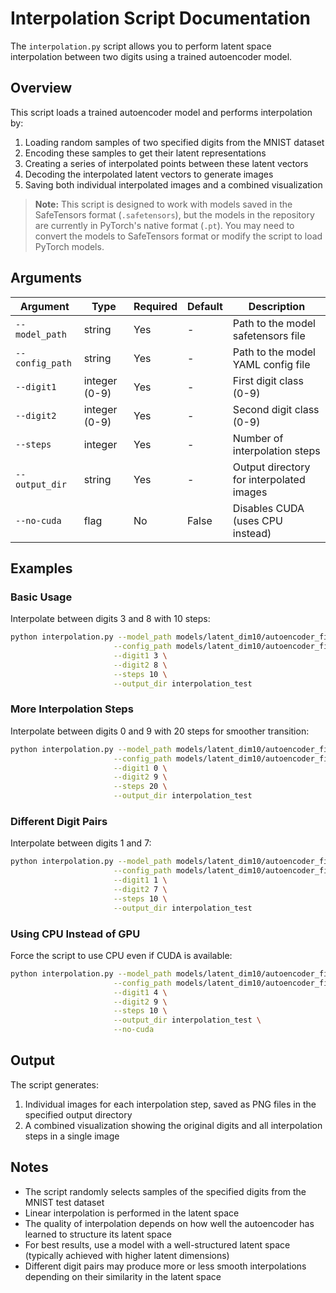 # Interpolation Script Documentation

The `interpolation.py` script allows you to perform latent space interpolation between two digits using a trained autoencoder model.

## Overview

This script loads a trained autoencoder model and performs interpolation by:
1. Loading random samples of two specified digits from the MNIST dataset
2. Encoding these samples to get their latent representations
3. Creating a series of interpolated points between these latent vectors
4. Decoding the interpolated latent vectors to generate images
5. Saving both individual interpolated images and a combined visualization

> **Note:** This script is designed to work with models saved in the SafeTensors format (`.safetensors`), but the models in the repository are currently in PyTorch's native format (`.pt`). You may need to convert the models to SafeTensors format or modify the script to load PyTorch models.

## Arguments

| Argument | Type | Required | Default | Description |
|----------|------|----------|---------|-------------|
| `--model_path` | string | Yes | - | Path to the model safetensors file |
| `--config_path` | string | Yes | - | Path to the model YAML config file |
| `--digit1` | integer (0-9) | Yes | - | First digit class (0-9) |
| `--digit2` | integer (0-9) | Yes | - | Second digit class (0-9) |
| `--steps` | integer | Yes | - | Number of interpolation steps |
| `--output_dir` | string | Yes | - | Output directory for interpolated images |
| `--no-cuda` | flag | No | False | Disables CUDA (uses CPU instead) |

## Examples

### Basic Usage

Interpolate between digits 3 and 8 with 10 steps:

```bash
python interpolation.py --model_path models/latent_dim10/autoencoder_final.safetensors \
                       --config_path models/latent_dim10/autoencoder_final.yaml \
                       --digit1 3 \
                       --digit2 8 \
                       --steps 10 \
                       --output_dir interpolation_test
```

### More Interpolation Steps

Interpolate between digits 0 and 9 with 20 steps for smoother transition:

```bash
python interpolation.py --model_path models/latent_dim10/autoencoder_final.safetensors \
                       --config_path models/latent_dim10/autoencoder_final.yaml \
                       --digit1 0 \
                       --digit2 9 \
                       --steps 20 \
                       --output_dir interpolation_test
```

### Different Digit Pairs

Interpolate between digits 1 and 7:

```bash
python interpolation.py --model_path models/latent_dim10/autoencoder_final.safetensors \
                       --config_path models/latent_dim10/autoencoder_final.yaml \
                       --digit1 1 \
                       --digit2 7 \
                       --steps 10 \
                       --output_dir interpolation_test
```

### Using CPU Instead of GPU

Force the script to use CPU even if CUDA is available:

```bash
python interpolation.py --model_path models/latent_dim10/autoencoder_final.safetensors \
                       --config_path models/latent_dim10/autoencoder_final.yaml \
                       --digit1 4 \
                       --digit2 9 \
                       --steps 10 \
                       --output_dir interpolation_test \
                       --no-cuda
```

## Output

The script generates:
1. Individual images for each interpolation step, saved as PNG files in the specified output directory
2. A combined visualization showing the original digits and all interpolation steps in a single image

## Notes

- The script randomly selects samples of the specified digits from the MNIST test dataset
- Linear interpolation is performed in the latent space
- The quality of interpolation depends on how well the autoencoder has learned to structure its latent space
- For best results, use a model with a well-structured latent space (typically achieved with higher latent dimensions)
- Different digit pairs may produce more or less smooth interpolations depending on their similarity in the latent space